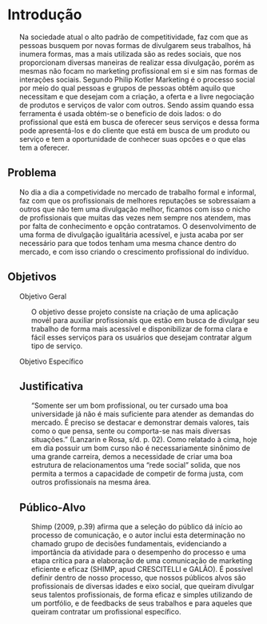 # Introdução
<ol>
 
 Na sociedade atual o alto padrão de competitividade, faz com que as pessoas busquem por novas formas de divulgarem seus trabalhos, há inumera formas, mas a mais  utilizada são as redes sociais, que nos proporcionam diversas maneiras de realizar essa divulgação, porém as mesmas não focam no marketing profissional em si e sim nas formas de interações sociais. Segundo Philip Kotler Marketing é o processo social por meio do qual pessoas e grupos de pessoas obtêm aquilo que necessitam e que desejam com a criação, a oferta e a livre negociação de produtos e serviços de valor com outros. Sendo assim quando essa ferramenta é usada obtém-se o beneficio de dois lados: o do profissional que está em busca de oferecer seus serviços e dessa forma pode apresentá-los e do cliente que está em busca de um produto ou serviço e tem a oportunidade de conhecer suas opcões e o que elas tem a oferecer.
</ol>

## Problema
<ol>
 
 No dia a dia a competividade no mercado de trabalho formal e informal, faz com que os profissionais de melhores reputações se sobressaiam a outros que não tem uma divulgação melhor, ficamos com isso o nicho de profissionais que muitas das vezes nem sempre nos atendem, mas por falta de conhecimento e opção contratamos. O desenvolvimento de uma forma de divulgação igualitária acessível, e justa acaba por ser necessário para que todos tenham uma mesma chance dentro do mercado, e com isso criando o crescimento profissional do indivíduo.

</ol> 

## Objetivos
<ol>

Objetivo Geral
<ol>
 
 O objetivo desse projeto consiste na criação de uma aplicação movél para auxiliar profissionais que estão em busca de divulgar seu trabalho de forma mais acessível e disponibilizar de forma clara e fácil esses serviços para os usuários que desejam contratar algum tipo de serviço.
</ol>
 
Objetivo Específico
<ol>

</ol>
 
## Justificativa
<ol>
“Somente ser um bom profissional, ou ter cursado uma boa universidade já não é mais suficiente para atender as demandas do mercado. É preciso se destacar e demonstrar demais valores, tais como o que pensa, sente ou comporta-se nas mais diversas situações.” (Lanzarin e Rosa, s/d. p. 02). Como relatado à cima, hoje em dia possuir um bom curso não é necessariamente sinônimo de uma grande carreira, demos a necessidade de criar uma boa estrutura de relacionamentos uma “rede social” solida, que nos permita a termos a capacidade de competir de forma justa, com outros profissionais na mesma área.
 </ol>


## Público-Alvo
<ol>
 
Shimp (2009, p.39) afirma que a seleção do público dá início ao processo de comunicação, e o autor inclui esta determinação no chamado grupo de decisões fundamentais, evidenciando a importância da atividade para o desempenho do processo e uma etapa crítica para a elaboração de uma comunicação de marketing eficiente e eficaz (SHIMP, apud CRESCITELLI e GALÃO). É possível definir dentro de nosso processo, que nossos públicos alvos são profissionais de diversas idades e eixo social, que queiram divulgar seus talentos profissionais, de forma eficaz e simples utilizando de um portfólio, e de feedbacks de seus trabalhos e para aqueles que queiram contratar um profissional específico.
</ol>
